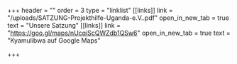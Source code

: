 +++
header = ""
order = 3
type = "linklist"
[[links]]
link = "/uploads/SATZUNG-Projekthilfe-Uganda-e.V..pdf"
open_in_new_tab = true
text = "Unsere Satzung"
[[links]]
link = "https://goo.gl/maps/nUcqiScQWZdb1QSw6"
open_in_new_tab = true
text = "Kyamulibwa auf Google Maps"

+++
